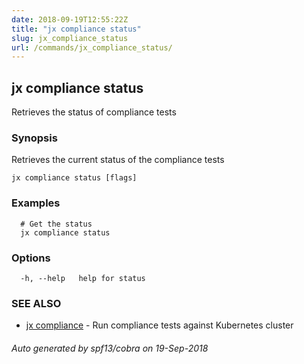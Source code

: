 ```yaml
---
date: 2018-09-19T12:55:22Z
title: "jx compliance status"
slug: jx_compliance_status
url: /commands/jx_compliance_status/
---
```

## jx compliance status

Retrieves the status of compliance tests

### Synopsis

Retrieves the current status of the compliance tests

```
jx compliance status [flags]
```

### Examples

```
  # Get the status
  jx compliance status
```

### Options

```
  -h, --help   help for status
```

### SEE ALSO

* [jx compliance](/commands/jx_compliance/)	 - Run compliance tests against Kubernetes cluster

###### Auto generated by spf13/cobra on 19-Sep-2018
